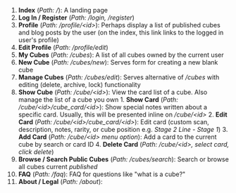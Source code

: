 1. **Index** (*Path: /*): A landing page
2. **Log In / Register** (*Path: /login, /register*)
3. **Profile** (*Path: /profile/&lt;id>*): Perhaps display a list of published cubes and blog posts by the user (on the index, this link links to the logged in user's profile)
  1. **Edit Profile** (*Path: /profile/edit*)
4. **My Cubes** (*Path: /cubes*): A list of all cubes owned by the current user
  1. **New Cube** (*Path: /cubes/new*): Serves form for creating a new blank cube
  2. **Manage Cubes** (*Path: /cubes/edit*): Serves alternative of */cubes* with editing (delete, archive, lock) functionality
  3. **Show Cube** (*Path: /cube/&lt;id>*): View the card list of a cube. Also manage the list of a cube you own
    1. **Show Card** (*Path: /cube/&lt;id>/cube_card/&lt;id>*): Show special notes written about a specific card. Usually, this will be presented inline on */cube/&lt;id>*
    2. **Edit Card** (*Path: /cube/&lt;id>/cube_card/&lt;id>*): Edit card (custom scan, description, notes, rarity, or cube position e.g. *Stage 2 Line - Stage 1*)
    3. **Add Card** (*Path: /cube/&lt;id> menu option*): Add a card to the current cube by search or card ID
    4. **Delete Card** (*Path: /cube/&lt;id>, select card, click delete*)
5. **Browse / Search Public Cubes** (*Path: /cubes/search*): Search or browse all cubes current *published*
6. **FAQ** (*Path: /faq*): FAQ for questions like "what is a cube?"
7. **About / Legal** (*Path: /about*):  
